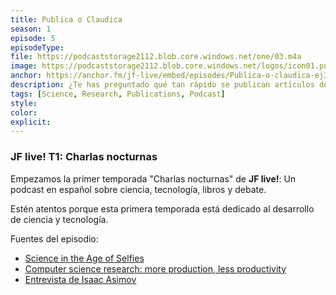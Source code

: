 ```yaml
---
title: Publica o Claudica
season: 1
episode: 5
episodeType:
file: https://podcaststorage2112.blob.core.windows.net/one/03.m4a
image: https://podcaststorage2112.blob.core.windows.net/logos/icon01.png
anchor: https://anchor.fm/jf-live/embed/episodes/Publica-o-claudica-ej3bf5
description: ¿Te has preguntado qué tan rápido se publican artículos de investigación? Te sorprenderá saber que en cada año se publica con mayor rapidez ¿Eso implica una mayor productividad en las ciencias? En este episodio descubriremos la cultura del Publish or Perish.
tags: [Science, Research, Publications, Podcast]
style:
color:
explicit:
---
```


### JF live! T1: Charlas nocturnas
Empezamos la primer temporada "Charlas nocturnas" de **JF live!**: Un podcast en español sobre ciencia, tecnología, libros y debate.

Estén atentos porque esta primera temporada está dedicado al desarrollo de ciencia y tecnología.

Fuentes del episodio:
- [Science in the Age of Selfies](https://www.pnas.org/content/113/34/9384)
- [Computer science research: more production, less productivity](https://link.springer.com/article/10.1007/s11192-013-1178-2)
- [Entrevista de Isaac Asimov](https://www.youtube.com/watch?time_continue=45&v=OvMZxNmWoko&feature=emb_title)
